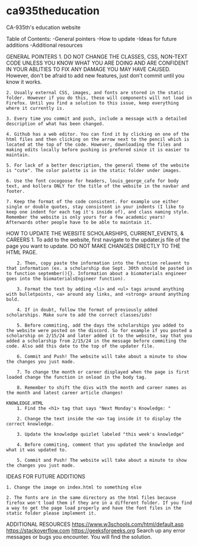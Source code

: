 # ca935theducation
 CA-935th's education website

Table of Contents:
    -General pointers
    -How to update
    -Ideas for future additions
    -Additional resources

GENERAL POINTERS
    1. DO NOT CHANGE THE CLASSES, CSS, NON-TEXT CODE UNLESS YOU KNOW WHAT YOU ARE DOING AND ARE CONFIDENT IN YOUR ABLITIES TO FIX ANY DAMAGE YOU MAY HAVE CAUSED. However, don't be afraid to add new features, just don't commit until you know it works. 

    2. Usually external CSS, images, and fonts are stored in the static folder. However if you do this, these will components will not load in Firefox. Until you find a solution to this issue, keep everything where it currently is. 

    3. Every time you commit and push, include a message with a detailed description of what has been changed.

    4. Github has a web editor. You can find it by clicking on one of the html files and then clicking on the arrow next to the pencil which is located at the top of the code. However, downloading the files and making edits locally before pushing is prefered since it is easier to maintain. 

    5. For lack of a better description, the general theme of the website is "cute". The color palette is in the static folder under images. 

    6. Use the font cocogoose for headers, louis_george_cafe for body text, and kollera ONLY for the title of the website in the navbar and footer.

    7. Keep the format of the code consistent. For example use either single or double quotes, stay consistent in your indents (I like to keep one indent for each tag it's inside of), and class naming style. Remember the website is only yours for a few academic years! Afterwards other people have to be able to maintain it. 


HOW TO UPDATE THE WEBSITE
    SCHOLARSHIPS, CURRENT_EVENTS, & CAREERS
        1. To add to the website, first navigate to the updater.js file of the page you want to update. DO NOT MAKE CHANGES DIRECTLY TO THE HTML PAGE.

        2. Then, copy paste the information into the function relavent to that information (ex. a scholarship due Sept. 30th should be pasted in to function september(){}. Information about a biomaterials engineer goes into the biomaterialsEngineer function). 
        
        3. Format the text by adding <li> and <ul> tags around anything with bulletpoints, <a> around any links, and <strong> around anything bold.

        4. If in doubt, follow the format of previously added scholarships. Make sure to add the correct classes/ids!

        5. Before commiting, add the days the scholarships you added to the website were posted on the discord. So for example if you posted a scholarship on 2/15/24 and later added it to the website, say that you added a scholarship from 2/15/24 in the message before commiting the code. Also add this date to the top of the updater file. 

        6. Commit and Push! The website will take about a minute to show the changes you just made. 

        7. To change the month or career displayed when the page is first loaded change the function in onload in the body tag. 

        8. Remember to shift the divs with the month and career names as the month and latest career article changes!

    KNOWLEDGE.HTML
        1. Find the <h1> tag that says "Next Monday's Knowledge: "

        2. Change the text inside the <a> tag inside it to display the correct knowledge.

        3. Update the knowledge quizlet labeled "this week's knowledge"

        4. Before commiting, comment that you updated the knowledge and what it was updated to.

        5. Commit and Push! The website will take about a minute to show the changes you just made. 


IDEAS FOR FUTURE ADDITIONS

    1. Change the image on index.html to something else

    2. The fonts are in the same directory as the html files because firefox won't load them if they are in a different folder. If you find a way to get the page load properly and have the font files in the static folder please implement it. 



ADDITIONAL RESOURCES
    https://www.w3schools.com/html/default.asp
    https://stackoverflow.com
    https://geeksforgeeks.org
    Search up any error messages or bugs you encounter. You will find the solution.




    





